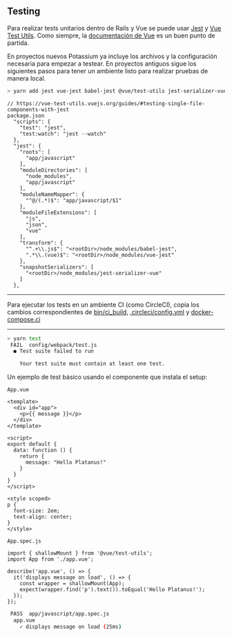 ## Testing

Para realizar tests unitarios dentro de Rails y Vue se puede usar [Jest](https://jestjs.io/) y [Vue Test Utils](https://vue-test-utils.vuejs.org/). Como siempre, la [documentación de Vue](https://vuejs.org/v2/guide/unit-testing.html) es un buen punto de partida.

En proyectos nuevos Potassium ya incluye los archivos y la configuración necesaria para empezar a testear. En proyectos antiguos sigue los siguientes pasos para tener un ambiente listo para realizar pruebas de manera local.

```bash
> yarn add jest vue-jest babel-jest @vue/test-utils jest-serializer-vue babel-core@^7.0.0-bridge.0 --dev
```

```
// https://vue-test-utils.vuejs.org/guides/#testing-single-file-components-with-jest
package.json
  "scripts": {
    "test": "jest",
    "test:watch": "jest --watch"
  },
  "jest": {
    "roots": [
      "app/javascript"
    ],
    "moduleDirectories": [
      "node_modules",
      "app/javascript"
    ],
    "moduleNameMapper": {
      "^@/(.*)$": "app/javascript/$1"
    },
    "moduleFileExtensions": [
      "js",
      "json",
      "vue"
    ],
    "transform": {
      "^.+\\.js$": "<rootDir>/node_modules/babel-jest",
      ".*\\.(vue)$": "<rootDir>/node_modules/vue-jest"
    },
    "snapshotSerializers": [
      "<rootDir>/node_modules/jest-serializer-vue"
    ]
  },
```

---

Para ejecutar los tests en un ambiente CI (como CircleCI), copia los cambios correspondientes de [bin/ci_build](https://github.com/platanus/potassium/blob/ce9aa9e1ddd19c344b74afe5dfa3a4c7af866176/lib/potassium/assets/bin/cibuild.erb), [.circleci/config.yml](https://github.com/platanus/potassium/blob/ce9aa9e1ddd19c344b74afe5dfa3a4c7af866176/lib/potassium/assets/.circleci/config.yml.erb) y [docker-compose.ci](https://github.com/platanus/potassium/blob/ce9aa9e1ddd19c344b74afe5dfa3a4c7af866176/lib/potassium/assets/docker-compose.ci.yml)

---

```bash
> yarn test
 FAIL  config/webpack/test.js
  ● Test suite failed to run

    Your test suite must contain at least one test.
```

Un ejemplo de test básico usando el componente que instala el setup:

`App.vue`
```
<template>
  <div id="app">
    <p>{{ message }}</p>
  </div>
</template>

<script>
export default {
  data: function () {
    return {
      message: "Hello Platanus!"
    }
  }
}
</script>

<style scoped>
p {
  font-size: 2em;
  text-align: center;
}
</style>

```

`App.spec.js`
```
import { shallowMount } from '@vue/test-utils';
import App from './app.vue';

describe('app.vue', () => {
  it('displays message on load', () => {
    const wrapper = shallowMount(App);
    expect(wrapper.find('p').text()).toEqual('Hello Platanus!');
  });
});
```

```bash
 PASS  app/javascript/app.spec.js
  app.vue
    ✓ displays message on load (25ms)
```
